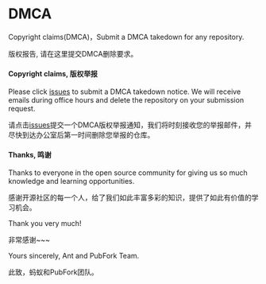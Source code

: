 # DMCA
Copyright claims(DMCA)，Submit a DMCA takedown for any repository. 

版权报告, 请在这里提交DMCA删除要求。

#### Copyright claims, 版权举报

Please click [issues](https://github.com/PubFork/DMCA/issues) to submit a DMCA takedown notice. We will receive emails during office hours and delete the repository on your submission request.

请点击[issues](https://github.com/PubFork/DMCA/issues)提交一个DMCA版权举报通知，我们将时刻接收您的举报邮件，并尽快到达办公室后第一时间删除您举报的仓库。

#### Thanks, 鸣谢
Thanks to everyone in the open source community for giving us so much knowledge and learning opportunities.

感谢开源社区的每一个人，给了我们如此丰富多彩的知识，提供了如此有价值的学习机会。

Thank you very much!

非常感谢~~~

Yours sincerely, Ant and PubFork Team.

此致，蚂蚁和PubFork团队。
